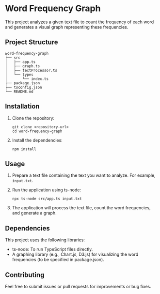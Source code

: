 # Word Frequency Graph

This project analyzes a given text file to count the frequency of each word and generates a visual graph representing these frequencies.

## Project Structure

```
word-frequency-graph
├── src
│   ├── app.ts
│   ├── graph.ts
│   ├── textProcessor.ts
│   └── types
│       └── index.ts
├── package.json
├── tsconfig.json
└── README.md
```

## Installation

1. Clone the repository:
   ```
   git clone <repository-url>
   cd word-frequency-graph
   ```

2. Install the dependencies:
   ```
   npm install
   ```

## Usage

1. Prepare a text file containing the text you want to analyze. For example, `input.txt`.

2. Run the application using ts-node:
   ```
   npx ts-node src/app.ts input.txt
   ```

3. The application will process the text file, count the word frequencies, and generate a graph.

## Dependencies

This project uses the following libraries:
- ts-node: To run TypeScript files directly.
- A graphing library (e.g., Chart.js, D3.js) for visualizing the word frequencies (to be specified in package.json).

## Contributing

Feel free to submit issues or pull requests for improvements or bug fixes.